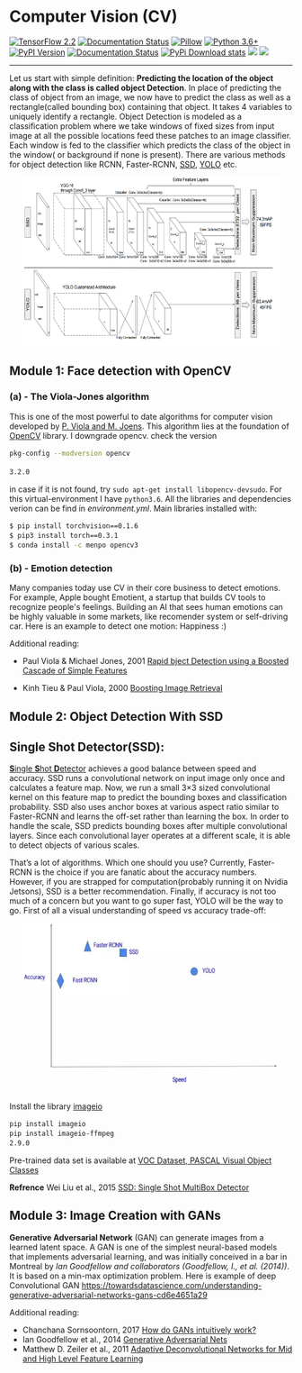# Computer Vision (CV)

[![TensorFlow 2.2](https://img.shields.io/badge/TensorFlow-2.2-FF6F00?logo=tensorflow)](https://github.com/tensorflow/tensorflow/releases/tag/v2.2.0) [![Documentation Status](https://readthedocs.org/projects/tensorflow-object-detection-api-tutorial/badge/?version=latest)](http://tensorflow-object-detection-api-tutorial.readthedocs.io/en/latest/?badge=latest)
[![Pillow](https://readthedocs.org/projects/pillow/badge/?version=latest)](https://pillow.readthedocs.io/?badge=latest)
[![Python 3.6+](https://img.shields.io/badge/python-3.6-blue.svg)](https://www.python.org/downloads/release/python-360/)
[![PyPI Version](https://img.shields.io/pypi/v/imageio.svg)](https://pypi.python.org/pypi/imageio/)
[![Documentation Status](https://readthedocs.org/projects/imageio/badge/?version=latest)](https://imageio.readthedocs.io)
[![PyPi Download stats](http://pepy.tech/badge/imageio)](http://pepy.tech/project/imageio)
[![](https://img.shields.io/badge/torchvision-v0.1.6-green)](https://pypi.org/project/torchvision/0.1.6/)
[![](https://img.shields.io/badge/opencv-v3.2.0-blue)](https://github.com/opencv/opencv)


---
Let us start with simple definition: **Predicting the location of the object along with the class is called object Detection**. In place of predicting the class of object from an image, we now have to predict the class as well as a rectangle(called bounding box) containing that object. It takes 4 variables to uniquely identify a rectangle. Object Detection is modeled as a classification problem where we take windows of fixed sizes from input image at all the possible locations feed these patches to an image classifier. Each window is fed to the classifier which predicts the class of the object in the window( or background if none is present). There are various methods for object detection like RCNN, Faster-RCNN, [SSD](https://github.com/Foroozani/ComputerVision/tree/main/object_detection_SSD), [YOLO](https://github.com/Foroozani/Object_detect_YOLOV3V4) etc. 


<p align="center">
  <img width="460" height="300" src="https://github.com/Foroozani/ComputerVision/blob/main/image/ssd-yolo.png">
</p>


## Module 1: Face detection with OpenCV
### (a) - The Viola-Jones algorithm 
This is one of the most powerful to date algorithms for computer vision developed by [P. Viola and M. Joens](http://citeseerx.ist.psu.edu/viewdoc/download?doi=10.1.1.10.6807&rep=rep1&type=pdf). This algorithm lies at the foundation of [OpenCV](https://github.com/opencv/opencv) library. I downgrade opencv. check the version

```bash
pkg-config --modversion opencv

3.2.0
```
in case if it is not found, try `sudo apt-get install libopencv-devsudo`. For this virtual-environment I have `python3.6`. All the libraries and dependencies verion can be find in *environment.yml*. Main libraries installed with:

```bash 
$ pip install torchvision==0.1.6
$ pip3 install torch==0.3.1
$ conda install -c menpo opencv3

```

### (b) - Emotion detection
Many companies today use CV in their core business to detect emotions. For example, Apple bought Emotient, a startup that builds CV tools to recognize people's feelings.
Building an AI that sees human emotions can be highly valuable in some markets, like recomender system or self-driving car. Here is an example to detect one motion: Happiness :) 





Additional reading:

- Paul Viola & Michael Jones, 2001 [Rapid bject Detection using a Boosted Cascade of Simple Features](http://citeseerx.ist.psu.edu/viewdoc/download?doi=10.1.1.10.6807&rep=rep1&type=pdf)

- Kinh Tieu & Paul Viola, 2000 [Boosting Image Retrieval](http://citeseerx.ist.psu.edu/viewdoc/download?doi=10.1.1.136.2419&rep=rep1&type=pdf)    


## Module 2: Object Detection With SSD
## Single Shot Detector(SSD):

[**S**ingle **S**hot **D**etector](https://towardsdatascience.com/review-ssd-single-shot-detector-object-detection-851a94607d11)  achieves a good balance between speed and accuracy. SSD runs a convolutional network on input image only once and calculates a feature map. Now, we run a small 3×3 sized convolutional kernel on this feature map to predict the bounding boxes and classification probability. SSD also uses anchor boxes at various aspect ratio similar to Faster-RCNN and learns the off-set rather than learning the box. In order to handle the scale, SSD predicts bounding boxes after multiple convolutional layers. Since each convolutional layer operates at a different scale, it is able to detect objects of various scales.

That’s a lot of algorithms. Which one should you use? Currently, Faster-RCNN is the choice if you are fanatic about the accuracy numbers. However, if you are strapped for computation(probably running it on Nvidia Jetsons), SSD is a better recommendation. Finally, if accuracy is not too much of a concern but you want to go super fast, YOLO will be the way to go. First of all a visual understanding of speed vs accuracy trade-off:

<p align="center">
  <img width="460" height="300" src="https://github.com/Foroozani/ComputerVision/blob/main/image/comparision.png">
</p>

Install the library [imageio](https://imageio.readthedocs.io/en/stable/userapi.html)
```bash 
pip install imageio
pip install imageio-ffmpeg
2.9.0
```

Pre-trained data set is available at [VOC Dataset,  PASCAL Visual Object Classes ](http://host.robots.ox.ac.uk/pascal/VOC/index.html)

**Refrence** Wei Liu et al., 2015 [SSD: Single Shot MultiBox Detector](https://arxiv.org/pdf/1512.02325.pdf)




## Module 3: Image Creation with GANs

**Generative Adversarial Network** (GAN) can generate images from a learned latent space. A GAN is one of the simplest neural-based models that implements
adversarial learning, and was initially conceived in a bar in Montreal by _Ian Goodfellow and collaborators (Goodfellow, I., et al. (2014))_. It is based on a
min-max optimization problem. Here is example of deep Convolutional GAN 
 https://towardsdatascience.com/understanding-generative-adversarial-networks-gans-cd6e4651a29

Additional reading:

- Chanchana Sornsoontorn, 2017 [How do GANs intuitively work?](https://hackernoon.com/how-do-gans-intuitively-work-2dda07f247a1)
- Ian Goodfellow et al., 2014 [ Generative Adversarial Nets](https://arxiv.org/pdf/1406.2661.pdf)
- Matthew D. Zeiler et al., 2011 [Adaptive Deconvolutional Networks for Mid and High Level Feature Learning](http://citeseerx.ist.psu.edu/viewdoc/download?doi=10.1.1.227.7393&rep=rep1&type=pdf)
